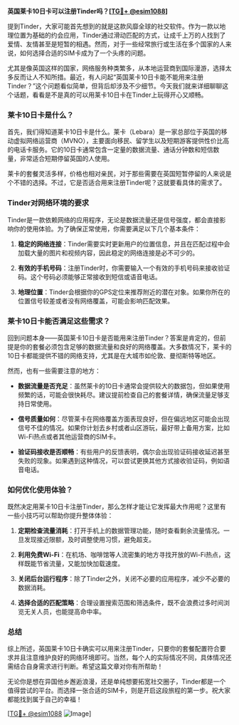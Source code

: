 **英国莱卡10日卡可以注册Tinder吗？[[TG💪+ @esim1088](https://t.me/s/esim1088)]**

提到Tinder，大家可能首先想到的就是这款风靡全球的社交软件。作为一款以地理位置为基础的约会应用，Tinder通过滑动匹配的方式，让成千上万的人找到了爱情、友情甚至是短暂的相遇。然而，对于一些经常旅行或生活在多个国家的人来说，如何选择合适的SIM卡成为了一个头疼的问题。

尤其是像英国这样的国家，网络服务种类繁多，从本地运营商到国际漫游，选择太多反而让人不知所措。最近，有人问起“英国莱卡10日卡能不能用来注册Tinder？”这个问题看似简单，但背后却涉及不少细节。今天我们就来详细聊聊这个话题，看看是不是真的可以用莱卡10日卡在Tinder上玩得开心又顺畅。

### 莱卡10日卡是什么？

首先，我们得知道莱卡10日卡是什么。莱卡（Lebara）是一家总部位于英国的移动虚拟网络运营商（MVNO），主要面向移民、留学生以及短期游客提供性价比高的电话卡服务。它的10日卡通常包含一定量的数据流量、通话分钟数和短信数量，非常适合短期停留英国的人使用。

莱卡的套餐灵活多样，价格也相对亲民，对于那些需要在英国短暂停留的人来说是个不错的选择。不过，它是否适合用来注册Tinder呢？这就要看具体的需求了。

### Tinder对网络环境的要求

Tinder是一款依赖网络的应用程序，无论是数据流量还是信号强度，都会直接影响你的使用体验。为了确保正常使用，你需要满足以下几个基本条件：

1. **稳定的网络连接**：Tinder需要实时更新用户的位置信息，并且在匹配过程中会加载大量的图片和视频内容，因此稳定的网络连接是必不可少的。
   
2. **有效的手机号码**：注册Tinder时，你需要输入一个有效的手机号码来接收验证码。这个号码必须能够正常接收到短信或语音电话。

3. **地理位置**：Tinder会根据你的GPS定位来推荐附近的潜在对象。如果你所在的位置信号较差或者没有网络覆盖，可能会影响匹配效果。

### 莱卡10日卡能否满足这些需求？

回到问题本身——英国莱卡10日卡是否能用来注册Tinder？答案是肯定的，但前提是你的套餐必须包含足够的数据流量和良好的网络覆盖。大多数情况下，莱卡的10日卡都能提供不错的网络支持，尤其是在大城市如伦敦、曼彻斯特等地区。

然而，也有一些需要注意的地方：

- **数据流量是否充足**：虽然莱卡的10日卡通常会提供较大的数据包，但如果使用频繁的话，可能会很快耗尽。建议提前检查自己的套餐详情，确保流量足够支持日常使用。
  
- **信号质量如何**：尽管莱卡在网络覆盖方面表现良好，但在偏远地区可能会出现信号不佳的情况。如果你计划去乡村或者山区游玩，最好带上备用方案，比如Wi-Fi热点或者其他运营商的SIM卡。

- **验证码接收是否顺畅**：有些用户的反馈表明，偶尔会出现验证码接收延迟甚至失败的现象。如果遇到这种情况，可以尝试更换其他方式接收验证码，例如语音电话。

### 如何优化使用体验？

既然决定用莱卡10日卡注册Tinder，那么怎样才能让它发挥最大作用呢？这里有一些小技巧可以帮助你提升整体体验：

1. **定期检查流量消耗**：打开手机上的数据管理功能，随时查看剩余流量情况。一旦发现接近限额，及时调整使用习惯，避免超支。

2. **利用免费Wi-Fi**：在机场、咖啡馆等人流密集的地方寻找开放的Wi-Fi热点，这样既能节省流量，又能加快加载速度。

3. **关闭后台运行程序**：除了Tinder之外，关闭不必要的应用程序，减少不必要的数据消耗。

4. **选择合适的匹配策略**：合理设置搜索范围和筛选条件，既不会浪费过多时间浏览无关人员，也能提高命中率。

### 总结

综上所述，英国莱卡10日卡确实可以用来注册Tinder，只要你的套餐配置符合要求并且注意维护良好的网络环境即可。当然，每个人的实际情况不同，具体情况还需结合自身需求进行判断。希望这篇文章对你有所帮助！

无论你是想在异国他乡邂逅浪漫，还是单纯想要拓宽社交圈子，Tinder都是一个值得尝试的平台。而选择一张合适的SIM卡，则是开启这段旅程的第一步。祝大家都能找到属于自己的幸福！

[[TG💪+ @esim1088](https://t.me/s/esim1088) ![Image](https://i.postimg.cc/4NQfJmqS/Snipaste-2025-05-13-00-14-12.png)]